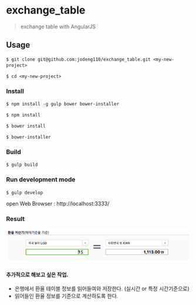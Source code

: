 # exchange_table
> exchange table with AngularJS

## Usage

```
$ git clone git@github.com:jodeng110/exchange_table.git <my-new-project>
```

```
$ cd <my-new-project>
```

### Install

```
$ npm install -g gulp bower bower-installer
```

```
$ npm install
```

```
$ bower install
```

```
$ bower-installer
```

### Build
```
$ gulp build
```

### Run development mode

```
$ gulp develop
```

open Web Browser : http://localhost:3333/

### Result

![alt text](exchange_table_result.png "Result")


#### 추가적으로 해보고 싶은 작업.
- 은행에서 환율 테이블 정보를 읽어들여와 저장한다. (실시간 or 특정 시간기준으로)
- 읽어들인 환율 정보를 기준으로 계산하도록 한다.